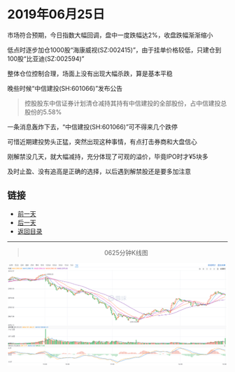 # 2019年06月25日

市场符合预期，今日指数大幅回调，盘中一度跌幅达2%，收盘跌幅渐渐缩小

低点时逐步加仓1000股“海康威视(SZ:002415)”，由于挂单价格较低，只建仓到100股“比亚迪(SZ:002594)”

整体仓位控制合理，场面上没有出现大幅杀跌，算是基本平稳

晚些时候“中信建投(SH:601066)”发布公告

> 控股股东中信证券计划清仓减持其持有中信建投的全部股份，占中信建投总股份的5.58%

一条消息轰炸下去，“中信建投(SH:601066)”可不得来几个跌停

可惜近期建投势头正猛，突然出现这种事情，有点打击券商和大盘信心

刚解禁没几天，就大幅减持，充分体现了可观的溢价，毕竟IPO时才¥5块多

及时止盈、没有追高是正确的选择，以后遇到解禁股还是要多加注意



## 链接

- [前一天](https://github.com/gdoggy/investment-diary/blob/master/2019/0624.md)
- [后一天](https://github.com/gdoggy/investment-diary/blob/master/2019/0626.md)
- [返回目录](https://github.com/gdoggy/investment-diary)

------

> <center>0625分钟K线图</center>

![K minute](https://github.com/gdoggy/investment-diary/blob/master/2019/RunChart/0625.png)